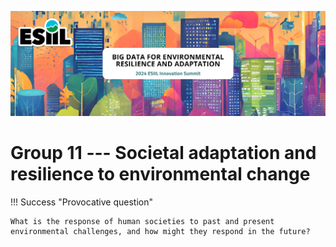 ![](./assets/esiil_content/Summit_Header.png)

# Group 11 --- Societal adaptation and resilience to environmental change 

!!! Success "Provocative question"

    What is the response of human societies to past and present environmental challenges, and how might they respond in the future?



